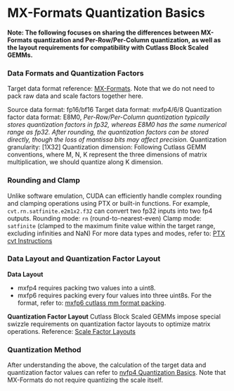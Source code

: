 # MX-Formats Quantization Basics

**Note: The following focuses on sharing the differences between MX-Formats quantization and Per-Row/Per-Column quantization, as well as the layout requirements for compatibility with Cutlass Block Scaled GEMMs.**

### Data Formats and Quantization Factors
Target data format reference: [MX-Formats](https://www.opencompute.org/documents/ocp-microscaling-formats-mx-v1-0-spec-final-pdf). Note that we do not need to pack raw data and scale factors together here.

Source data format: fp16/bf16
Target data format: mxfp4/6/8
Quantization factor data format: E8M0, *Per-Row/Per-Column quantization typically stores quantization factors in fp32, whereas E8M0 has the same numerical range as fp32. After rounding, the quantization factors can be stored directly, though the loss of mantissa bits may affect precision.*
Quantization granularity: \[1X32\]
Quantization dimension: Following Cutlass GEMM conventions, where M, N, K represent the three dimensions of matrix multiplication, we should quantize along K dimension.

### Rounding and Clamp
Unlike software emulation, CUDA can efficiently handle complex rounding and clamping operations using PTX or built-in functions.
For example, `cvt.rn.satfinite.e2m1x2.f32` can convert two fp32 inputs into two fp4 outputs.
Rounding mode: `rn` (round-to-nearest-even)
Clamp mode: `satfinite` (clamped to the maximum finite value within the target range, excluding infinities and NaN)
For more data types and modes, refer to: [PTX cvt Instructions](https://docs.nvidia.com/cuda/parallel-thread-execution/#data-movement-and-conversion-instructions-cvt)

### Data Layout and Quantization Factor Layout
**Data Layout**
- mxfp4 requires packing two values into a uint8.
- mxfp6 requires packing every four values into three uint8s. For the format, refer to: [mxfp6 cutlass mm format packing](https://github.com/ModelTC/LightX2V/blob/main/lightx2v_kernel/csrc/gemm/mxfp6_quant_kernels_sm120.cu#L74).

**Quantization Factor Layout**
Cutlass Block Scaled GEMMs impose special swizzle requirements on quantization factor layouts to optimize matrix operations.
Reference: [Scale Factor Layouts](https://github.com/NVIDIA/cutlass/blob/main/media/docs/cpp/blackwell_functionality.md#scale-factor-layouts)

### Quantization Method
After understanding the above, the calculation of the target data and quantization factor values can refer to [nvfp4 Quantization Basics](https://github.com/theNiemand/lightx2v/blob/main/lightx2v_kernel/docs/zh_CN/nvfp4%E9%87%8F%E5%8C%96%E5%9F%BA%E7%A1%80.md). Note that MX-Formats do not require quantizing the scale itself.
